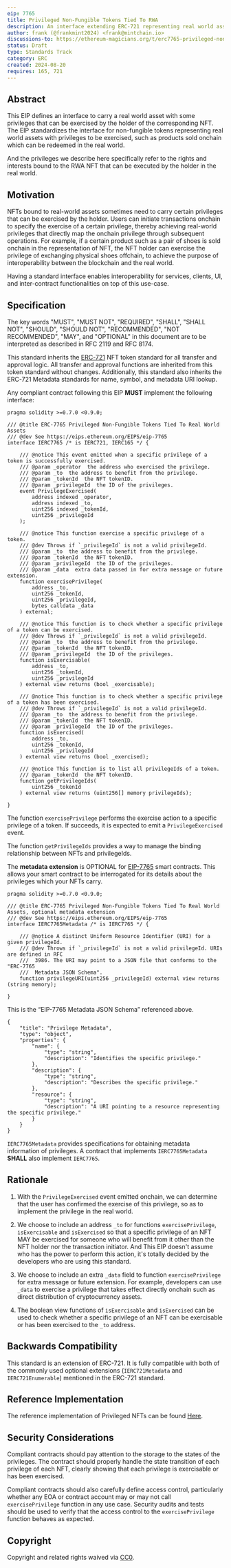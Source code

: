 ```yaml
---
eip: 7765
title: Privileged Non-Fungible Tokens Tied To RWA
description: An interface extending ERC-721 representing real world assets that users can exercise privileges with NFTs.
author: frank (@frankmint2024) <frank@mintchain.io>
discussions-to: https://ethereum-magicians.org/t/erc7765-privileged-non-fungible-tokens-tied-to-rwa/21048
status: Draft
type: Standards Track
category: ERC
created: 2024-08-20
requires: 165, 721
---
```


## Abstract

This EIP defines an interface to carry a real world asset with some privileges that can be exercised by the holder of the corresponding NFT. The EIP standardizes the interface for non-fungible tokens representing real world assets with privileges to be exercised, such as products sold onchain which can be redeemed in the real world.

And the privileges we describe here specifically refer to the rights and interests bound to the RWA NFT that can be executed by the holder in the real world.

## Motivation

NFTs bound to real-world assets sometimes need to carry certain privileges that can be exercised by the holder. Users can initiate transactions onchain to specify the exercise of a certain privilege, thereby achieving real-world privileges that directly map the onchain privilege through subsequent operations. For example, if a certain product such as a pair of shoes is sold onchain in the representation of NFT, the NFT holder can exercise the privilege of exchanging physical shoes offchain, to achieve the purpose of interoperability between the blockchain and the real world.

Having a standard interface enables interoperability for services, clients, UI, and inter-contract functionalities on top of this use-case.

## Specification

The key words "MUST", "MUST NOT", "REQUIRED", "SHALL", "SHALL NOT", "SHOULD", "SHOULD NOT", "RECOMMENDED", "NOT RECOMMENDED", "MAY", and "OPTIONAL" in this document are to be interpreted as described in RFC 2119 and RFC 8174.

This standard inherits the [ERC-721](./eip-721.md) NFT token standard for all transfer and approval logic. All transfer and approval functions are inherited from this token standard without changes. Additionally, this standard also inherits the ERC-721 Metadata standards for name, symbol, and metadata URI lookup.

Any compliant contract following this EIP **MUST** implement the following interface:

```
pragma solidity >=0.7.0 <0.9.0;

/// @title ERC-7765 Privileged Non-Fungible Tokens Tied To Real World Assets
/// @dev See https://eips.ethereum.org/EIPS/eip-7765
interface IERC7765 /* is IERC721, IERC165 */ {

    /// @notice This event emitted when a specific privilege of a token is successfully exercised.
    /// @param _operator  the address who exercised the privilege.
    /// @param _to  the address to benefit from the privilege.
    /// @param _tokenId  the NFT tokenID.
    /// @param _privilegeId  the ID of the privileges.
    event PrivilegeExercised(
        address indexed _operator,
        address indexed _to,
        uint256 indexed _tokenId,
        uint256 _privilegeId
    );

    /// @notice This function exercise a specific privilege of a token.
    /// @dev Throws if `_privilegeId` is not a valid privilegeId.
    /// @param _to  the address to benefit from the privilege.
    /// @param _tokenId  the NFT tokenID.
    /// @param _privilegeId  the ID of the privileges.
    /// @param _data  extra data passed in for extra message or future extension.
    function exercisePrivilege(
        address _to,
        uint256 _tokenId,
        uint256 _privilegeId,
        bytes calldata _data
    ) external;

    /// @notice This function is to check whether a specific privilege of a token can be exercised.
    /// @dev Throws if `_privilegeId` is not a valid privilegeId.
    /// @param _to  the address to benefit from the privilege.
    /// @param _tokenId  the NFT tokenID.
    /// @param _privilegeId  the ID of the privileges.
    function isExercisable(
        address _to,
        uint256 _tokenId,
        uint256 _privilegeId
    ) external view returns (bool _exercisable);

    /// @notice This function is to check whether a specific privilege of a token has been exercised.
    /// @dev Throws if `_privilegeId` is not a valid privilegeId.
    /// @param _to  the address to benefit from the privilege.
    /// @param _tokenId  the NFT tokenID.
    /// @param _privilegeId  the ID of the privileges.
    function isExercised(
        address _to,
        uint256 _tokenId,
        uint256 _privilegeId
    ) external view returns (bool _exercised);

    /// @notice This function is to list all privilegeIds of a token.
    /// @param _tokenId  the NFT tokenID.
    function getPrivilegeIds(
        uint256 _tokenId
    ) external view returns (uint256[] memory privilegeIds);

}
```

The function `exercisePrivilege` performs the exercise action to a specific privilege of a token. If succeeds, it is expected to emit a `PrivilegeExercised` event.

The function `getPrivilegeIds` provides a way to manage the binding relationship between NFTs and privilegeIds.

The **metadata extension** is OPTIONAL for [EIP-7765](./eip-7765.md) smart contracts. This allows your smart contract to be interrogated for its details about the privileges which your NFTs carry.

```
pragma solidity >=0.7.0 <0.9.0;

/// @title ERC-7765 Privileged Non-Fungible Tokens Tied To Real World Assets, optional metadata extension
/// @dev See https://eips.ethereum.org/EIPS/eip-7765
interface IERC7765Metadata /* is IERC7765 */ {

    /// @notice A distinct Uniform Resource Identifier (URI) for a given privilegeId.
    /// @dev Throws if `_privilegeId` is not a valid privilegeId. URIs are defined in RFC
    ///  3986. The URI may point to a JSON file that conforms to the "ERC-7765
    ///  Metadata JSON Schema".
    function privilegeURI(uint256 _privilegeId) external view returns (string memory);

}
```

This is the “EIP-7765 Metadata JSON Schema” referenced above.

```
{
    "title": "Privilege Metadata",
    "type": "object",
    "properties": {
        "name": {
            "type": "string",
            "description": "Identifies the specific privilege."
        },
        "description": {
            "type": "string",
            "description": "Describes the specific privilege."
        },
        "resource": {
            "type": "string",
            "description": "A URI pointing to a resource representing the specific privilege."
        }
    }
}
```

`IERC7765Metadata` provides specifications for obtaining metadata information of privileges. A contract that implements `IERC7765Metadata` **SHALL** also implement `IERC7765`.

## Rationale

1.  With the `PrivilegeExercised` event emitted onchain, we can determine that the user has confirmed the exercise of this privilege, so as to implement the privilege in the real world.

2. We choose to include an address `_to` for functions `exercisePrivilege`, `isExercisable` and `isExercised` so that a specific privilege of an NFT MAY be exercised for someone who will benefit from it other than the NFT holder nor the transaction initiator. And This EIP doesn't assume who has the power to perform this action, it's totally decided by the developers who are using this standard.

3. We choose to include an extra `_data` field to function `exercisePrivilege` for extra message or future extension. For example, developers can use `_data` to exercise a privilege that takes effect directly onchain such as direct distribution of cryptocurrency assets.

4. The boolean view functions of `isExercisable` and `isExercised` can be used to check whether a specific privilege of an NFT can be exercisable or has been exercised to the `_to` address.

## Backwards Compatibility

This standard is an extension of ERC-721. It is fully compatible with both of the commonly used optional extensions (`IERC721Metadata` and `IERC721Enumerable`) mentioned in the ERC-721 standard.

## Reference Implementation

The reference implementation of Privileged NFTs can be found [Here](../assets/eip-7765/contracts/ERC7765Example.sol).

## Security Considerations

Compliant contracts should pay attention to the storage to the states of the privileges. The contract should properly handle the state transition of each privilege of each NFT, clearly showing that each privilege is exercisable or has been exercised.

Compliant contracts should also carefully define access control, particularly whether any EOA or contract account may or may not call `exercisePrivilege` function in any use case. Security audits and tests should be used to verify that the access control to the `exercisePrivilege` function behaves as expected.

## Copyright

Copyright and related rights waived via [CC0](../LICENSE.md).
